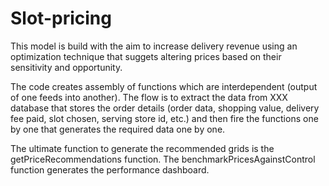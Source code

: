 # Slot-pricing
This model is build with the aim to increase delivery revenue using an optimization technique that suggets altering prices based on their sensitivity and opportunity.

The code creates assembly of functions which are interdependent (output of one feeds into another). The flow is to extract the data from XXX database that stores the order details (order data, shopping value, delivery fee paid, slot chosen, serving store id, etc.) and then fire the functions one by one that generates the required data one by one.

The ultimate function to generate the recommended grids is the getPriceRecommendations function. The benchmarkPricesAgainstControl function generates the performance dashboard.
